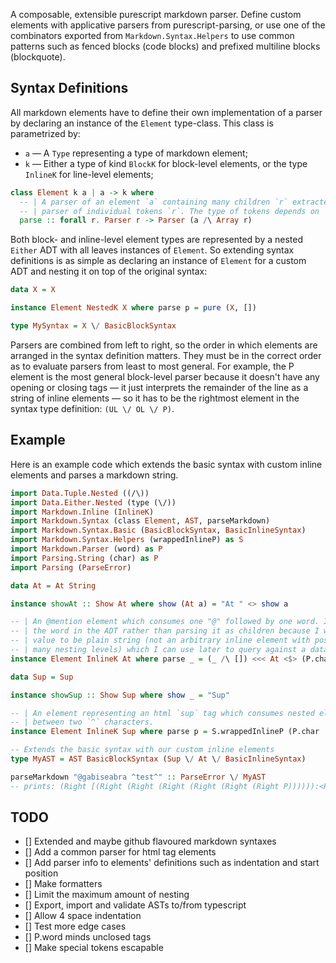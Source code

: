 A composable, extensible purescript markdown parser.
Define custom elements with applicative parsers from purescript-parsing,
  or use one of the combinators exported from `Markdown.Syntax.Helpers`
  to use common patterns such as fenced blocks (code blocks)
  and prefixed multiline blocks (blockquote).

## Syntax Definitions

All markdown elements have to define their own implementation of a parser by
  declaring an instance of the `Element` type-class. This class is parametrized by:

- `a` — A `Type` representing a type of markdown element;
- `k` — Either a type of kind `BlockK` for block-level elements,
        or the type `InlineK` for line-level elements;

```purs
class Element k a | a -> k where
  -- | A parser of an element `a` containing many children `r` extracted from a
  -- | parser of individual tokens `r`. The type of tokens depends on `k`.
  parse :: forall r. Parser r -> Parser (a /\ Array r)
```

Both block- and inline-level element types are represented by a nested `Either`
  ADT with all leaves instances of `Element`.
So extending syntax definitions is as simple as declaring an instance of
  `Element` for a custom ADT and nesting it on top of the original syntax:

```purs
data X = X

instance Element NestedK X where parse p = pure (X, [])

type MySyntax = X \/ BasicBlockSyntax
```

Parsers are combined from left to right, so the order in which elements are
  arranged in the syntax definition matters. They must be in the correct order
  as to evaluate parsers from least to most general.
For example, the P element is the most general block-level parser because it
  doesn't have any opening or closing tags — it just interprets the remainder of
  the line as a string of inline elements — so it has to be the rightmost element
  in the syntax type definition: `(UL \/ OL \/ P)`.


## Example

Here is an example code which extends the basic syntax with
  custom inline elements and parses a markdown string.

```purs
import Data.Tuple.Nested ((/\))
import Data.Either.Nested (type (\/))
import Markdown.Inline (InlineK)
import Markdown.Syntax (class Element, AST, parseMarkdown)
import Markdown.Syntax.Basic (BasicBlockSyntax, BasicInlineSyntax)
import Markdown.Syntax.Helpers (wrappedInlineP) as S
import Markdown.Parser (word) as P
import Parsing.String (char) as P
import Parsing (ParseError)

data At = At String

instance showAt :: Show At where show (At a) = "At " <> show a

-- | An @mention element which consumes one "@" followed by one word. It stores
-- | the word in the ADT rather than parsing it as children because I want the
-- | value to be plain string (not an arbitrary inline element with possibly
-- | many nesting levels) which I can use later to query against a database.
instance Element InlineK At where parse _ = (_ /\ []) <<< At <$> (P.char '@' *> P.word)

data Sup = Sup

instance showSup :: Show Sup where show _ = "Sup"

-- | An element representing an html `sup` tag which consumes nested elements
-- | between two `^` characters.
instance Element InlineK Sup where parse p = S.wrappedInlineP (P.char '^' $> Sup) (P.char '^') p

-- Extends the basic syntax with our custom inline elements
type MyAST = AST BasicBlockSyntax (Sup \/ At \/ BasicInlineSyntax)

parseMarkdown "@gabiseabra ^test^" :: ParseError \/ MyAST
-- prints: (Right [(Right (Right (Right (Right (Right (Right P)))))):<PureF [(Right (Left At "gabiseabra")) []," ",(Left Sup) ["test"]]])
```

## TODO

- [] Extended and maybe github flavoured markdown syntaxes
- [] Add a common parser for html tag elements
- [] Add parser info to elements' definitions such as indentation and start position
- [] Make formatters
- [] Limit the maximum amount of nesting
- [] Export, import and validate ASTs to/from typescript
- [] Allow 4 space indentation
- [] Test more edge cases
- [] P.word minds unclosed tags
- [] Make special tokens escapable
